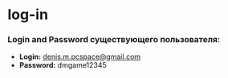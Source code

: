 # log-in

### Login and Password существующего пользователя:
- **Login:** denis.m.pcspace@gmail.com
- **Password:** dmgame12345
